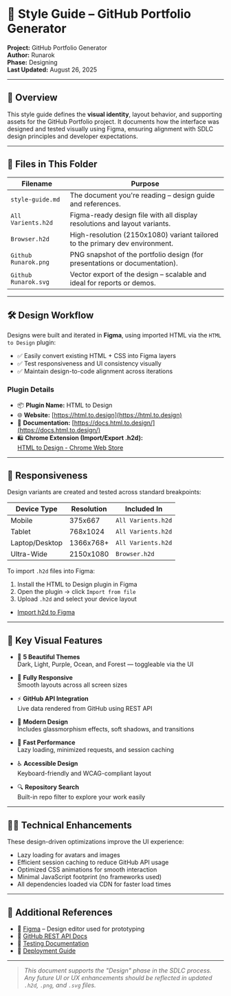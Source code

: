# 🎨 Style Guide – GitHub Portfolio Generator

**Project:** GitHub Portfolio Generator  
**Author:** Runarok  
**Phase:** Designing  
**Last Updated:** August 26, 2025

---

## 🧭 Overview

This style guide defines the **visual identity**, layout behavior, and supporting assets for the GitHub Portfolio project. It documents how the interface was designed and tested visually using Figma, ensuring alignment with SDLC design principles and developer expectations.

---

## 📁 Files in This Folder

| **Filename**             | **Purpose**                                                                 |
|--------------------------|------------------------------------------------------------------------------|
| `style-guide.md`         | The document you're reading – design guide and references.                  |
| `All Varients.h2d`       | Figma-ready design file with all display resolutions and layout variants.   |
| `Browser.h2d`            | High-resolution (2150x1080) variant tailored to the primary dev environment.|
| `Github Runarok.png`     | PNG snapshot of the portfolio design (for presentations or documentation).   |
| `Github Runarok.svg`     | Vector export of the design – scalable and ideal for reports or demos.       |

---

## 🛠️ Design Workflow

Designs were built and iterated in **Figma**, using imported HTML via the `HTML to Design` plugin:

- ✅ Easily convert existing HTML + CSS into Figma layers
- ✅ Test responsiveness and UI consistency visually
- ✅ Maintain design-to-code alignment across iterations

### Plugin Details

- 📦 **Plugin Name:** HTML to Design
- 🌐 **Website:** [https://html.to.design](https://html.to.design)
- 🧩 **Documentation:** [https://docs.html.to.design/](https://docs.html.to.design/)
- 🛍️ **Chrome Extension (Import/Export .h2d):**  
  [HTML to Design - Chrome Web Store](https://chromewebstore.google.com/detail/htmltodesign/ldnheaepmnmbjjjahokphckbpgciiaed)

---

## 📱 Responsiveness

Design variants are created and tested across standard breakpoints:

| **Device Type** | **Resolution** | **Included In**          |
|------------------|----------------|----------------------------|
| Mobile           | 375x667        | `All Varients.h2d`         |
| Tablet           | 768x1024       | `All Varients.h2d`         |
| Laptop/Desktop   | 1366x768+      | `All Varients.h2d`         |
| Ultra-Wide       | 2150x1080      | `Browser.h2d`              |

To import `.h2d` files into Figma:

1. Install the HTML to Design plugin in Figma  
2. Open the plugin → click `Import from file`  
3. Upload `.h2d` and select your device layout

- [Import h2d to Figma](https://html.to.design/docs/open-h2d-file)

---

## 🌟 Key Visual Features

- 🎨 **5 Beautiful Themes**  
  Dark, Light, Purple, Ocean, and Forest — toggleable via the UI

- 📱 **Fully Responsive**  
  Smooth layouts across all screen sizes

- ⚡ **GitHub API Integration**  
  Live data rendered from GitHub using REST API

- 🎯 **Modern Design**  
  Includes glassmorphism effects, soft shadows, and transitions

- 🚀 **Fast Performance**  
  Lazy loading, minimized requests, and session caching

- ♿ **Accessible Design**  
  Keyboard-friendly and WCAG-compliant layout

- 🔍 **Repository Search**  
  Built-in repo filter to explore your work easily

---

## 🧑‍💻 Technical Enhancements

These design-driven optimizations improve the UI experience:

- Lazy loading for avatars and images
- Efficient session caching to reduce GitHub API usage
- Optimized CSS animations for smooth interaction
- Minimal JavaScript footprint (no frameworks used)
- All dependencies loaded via CDN for faster load times

---

## 🔗 Additional References

- 🔧 [Figma](https://figma.com) – Design editor used for prototyping
- 📘 [GitHub REST API Docs](https://docs.github.com/en/rest)
- 🧪 [Testing Documentation](../Testing/test-cases.md)
- 🚀 [Deployment Guide](../Deployment/deployment-instructions.md)

---

> _This document supports the "Design" phase in the SDLC process.  
Any future UI or UX enhancements should be reflected in updated `.h2d`, `.png`, and `.svg` files._
